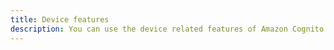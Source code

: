 ```yaml
---
title: Device features
description: You can use the device related features of Amazon Cognito UserPools by enabling the Devices features.
---
```


<inline-fragment platform="ios" src="~/sdk/auth/fragments/ios/device-features.md"></inline-fragment>
<inline-fragment platform="android" src="~/sdk/auth/fragments/android/device-features.md"></inline-fragment>